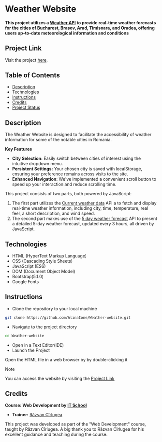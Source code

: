 # Weather Website 
#### This project utilizes a [Weather API](https://openweathermap.org/api) to provide real-time weather forecasts for the cities of Bucharest, Brasov, Arad, Timisoara, and Oradea, offering users up-to-date meteorological information and conditions

## Project Link
 Visit the project [here](https://displaycityweather.netlify.app).

## Table of Contents
* [Description](#description)
* [Technologies](#technologies)
* [Instructions](#instructions)
* [Credits](#credits)
* [Project Status](#project-status)

## Description
The Weather Website is designed to facilitate the accessibility of weather information for some of the notable cities in Romania.

**Key Features**
- **City Selection:** Easily switch between cities of interest using the intuitive dropdown menu.
- **Persistent Settings:** Your chosen city is saved with localStorage, ensuring your preference remains across visits to the site.
- **Enhanced Navigation:** We've implemented a convenient scroll button to speed up your interaction and reduce scrolling time.

This project consists of two parts, both powered by JavaScript:
1. The first part utilizes the [Current weather data](https://openweathermap.org/current) API a to fetch and display real-time weather information, including city, time, temperature, real feel, a short description, and wind speed.
1. The second part makes use of the [5 day weather forecast](https://openweathermap.org/forecast5) API to present a detailed 5-day weather forecast, updated every 3 hours, all driven by JavaScript.

## Technologies
- HTML (HyperText Markup Language)
- CSS (Cascading Style Sheets)
- JavaScript (ES6)
- DOM (Document Object Model)
- Bootstrap(5.1.0)
- Google Fonts

## Instructions

- Clone the repository to your local machine
```bash
git clone https://github.com/AlinaIone/Weather-website.git
```
- Navigate to the project directory
```bash
cd Weather-website
```
- Open in a Text Editor(IDE)
- Launch the Project

Open the HTML file in a web browser by by double-clicking it


> [!NOTE]
> You can access the website by visiting the [Project Link](#project-link)

## Credits

**Course: Web Development by [IT School](https://www.itschool.ro/cursuri/curs-web-development-online)**
- **Trainer:** [Răzvan Cîrlugea](https://github.com/razvancir96)
  
This project was developed as part of the "Web Development" course, taught by Răzvan Cîrlugea. A big thank you to Răzvan Cîrlugea for his excellent guidance and teaching during the course.
